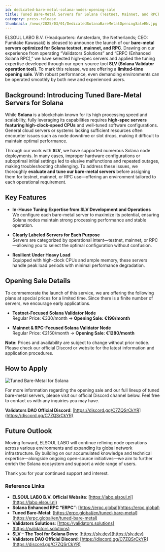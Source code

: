 ```yaml
---
id: dedicated-bare-metal-solana-nodes-opening-sale
title: Tuned Bare-Metal Servers for Solana (Testnet, Mainnet, and RPC) Now Available — Opening Sale Launched
category: press-release
thumbnail: /news/2025/03/01/DedicatedSolanaBareMetalOpeningSaleEN.jpg
---
```


ELSOUL LABO B.V. (Headquarters: Amsterdam, the Netherlands; CEO: Fumitake Kawasaki) is pleased to announce the launch of our **bare-metal servers optimized for Solana testnet, mainnet, and RPC**. Drawing on our experience from operating “Validators Solutions” and “ERPC (Enhanced Solana RPC),” we have selected high-spec servers and applied the tuning expertise developed through our open-source tool **SLV (Solana Validator operation tool)**. To mark this release, we are offering a **limited-time opening sale**. With robust performance, even demanding environments can be operated smoothly by both new and experienced users.

## Background: Introducing Tuned Bare-Metal Servers for Solana

While **Solana** is a blockchain known for its high processing speed and scalability, fully leveraging its capabilities requires **high-spec servers featuring high-clock-speed CPUs** and well-tuned software configurations. General cloud servers or systems lacking sufficient resources often encounter issues such as node downtime or slot drops, making it difficult to maintain optimal performance.

Through our work with **SLV**, we have supported numerous Solana node deployments. In many cases, improper hardware configurations or suboptimal initial settings led to elusive malfunctions and repeated outages, making troubleshooting challenging. To address these issues, we thoroughly **evaluate and tune our bare-metal servers** before assigning them for testnet, mainnet, or RPC use—offering an environment tailored to each operational requirement.

## Key Features

- **In-House Tuning Expertise from SLV Development and Operations**  
  We configure each bare-metal server to maximize its potential, ensuring Solana nodes maintain strong processing performance and stable operation.

- **Clearly Labeled Servers for Each Purpose**  
  Servers are categorized by operational intent—testnet, mainnet, or RPC—allowing you to select the optimal configuration without confusion.

- **Resilient Under Heavy Load**  
  Equipped with high-clock CPUs and ample memory, these servers handle peak load periods with minimal performance degradation.

## Opening Sale Details

To commemorate the launch of this service, we are offering the following plans at special prices for a limited time. Since there is a finite number of servers, we encourage early applications.

- **Testnet-Focused Solana Validator Node**  
  Regular Price: €330/month → **Opening Sale: €198/month**

- **Mainnet & RPC-Focused Solana Validator Node**  
  Regular Price: €2150/month → **Opening Sale: €1280/month**

**Note:** Prices and availability are subject to change without prior notice. Please check our official Discord or website for the latest information and application procedures.

## How to Apply

![Tuned Bare-Metal for Solana](/news/2025/03/01/TunedBareMetalForSolanaEN.jpg)

For more information regarding the opening sale and our full lineup of tuned bare-metal servers, please visit our official Discord channel below. Feel free to contact us with any inquiries you may have.

**Validators DAO Official Discord**: [https://discord.gg/C7ZQSrCkYR](https://discord.gg/C7ZQSrCkYR)

## Future Outlook

Moving forward, ELSOUL LABO will continue refining node operations across various environments and expanding its global network infrastructure. By building on our accumulated knowledge and technical expertise—alongside ongoing open-source initiatives—we aim to further enrich the Solana ecosystem and support a wide range of users.

Thank you for your continued support and interest.

### Reference Links

- **ELSOUL LABO B.V. Official Website**: [https://labo.elsoul.nl](https://labo.elsoul.nl)
- **Solana Enhanced RPC “ERPC”**: [https://erpc.global](https://erpc.global)
- **Tuned Bare-Metal**: [https://erpc.global/en/tuned-bare-metal](https://erpc.global/en/tuned-bare-metal)
- **Validators Solutions**: [https://validators.solutions](https://validators.solutions)
- **SLV – The Tool for Solana Devs**: [https://slv.dev](https://slv.dev)
- **Validators DAO Official Discord**: [https://discord.gg/C7ZQSrCkYR](https://discord.gg/C7ZQSrCkYR)
